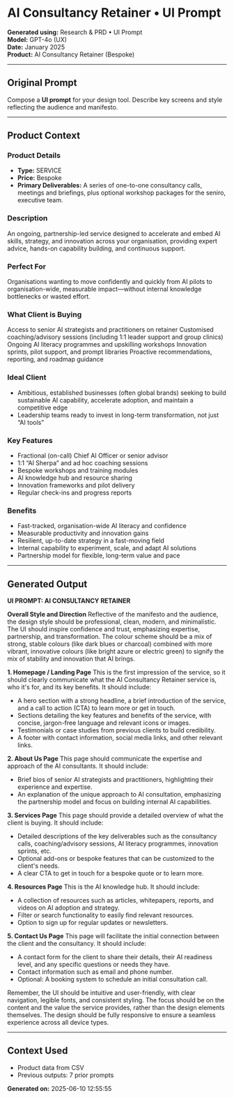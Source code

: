 # AI Consultancy Retainer • UI Prompt

**Generated using:** Research & PRD • UI Prompt  
**Model:** GPT-4o (UX)  
**Date:** January 2025  
**Product:** AI Consultancy Retainer (Bespoke)

---

## Original Prompt
Compose a **UI prompt** for your design tool. Describe key screens and style reflecting the audience and manifesto.

---

## Product Context

### **Product Details**
- **Type:** SERVICE
- **Price:** Bespoke
- **Primary Deliverables:** A series of one-to-one consultancy calls, meetings and briefings, plus optional workshop packages for the seniro, executive team.

### **Description**
An ongoing, partnership-led service designed to accelerate and embed AI skills, strategy, and innovation across your organisation, providing expert advice, hands-on capability building, and continuous support.⁠

### **Perfect For**
Organisations wanting to move confidently and quickly from AI pilots to organisation-wide, measurable impact—without internal knowledge bottlenecks or wasted effort.

### **What Client is Buying**
Access to senior AI strategists and practitioners on retainer
Customised coaching/advisory sessions (including 1:1 leader support and group clinics)
Ongoing AI literacy programmes and upskilling workshops
Innovation sprints, pilot support, and prompt libraries
Proactive recommendations, reporting, and roadmap guidance

### **Ideal Client**
- Ambitious, established businesses (often global brands) 
seeking to build sustainable AI capability, accelerate adoption, and maintain a competitive edge
- Leadership teams ready to invest in long-term transformation, not just “AI tools”

### **Key Features**
- Fractional (on-call) Chief AI Officer or senior advisor
- 1:1 “AI Sherpa” and ad hoc coaching sessions
- Bespoke workshops and training modules
- AI knowledge hub and resource sharing
- Innovation frameworks and pilot delivery
- Regular check-ins and progress reports⁠

### **Benefits**
- Fast-tracked, organisation-wide AI literacy and confidence
- Measurable productivity and innovation gains
- Resilient, up-to-date strategy in a fast-moving field
- Internal capability to experiment, scale, and adapt AI solutions
- Partnership model for flexible, long-term value and pace

---

## Generated Output

**UI PROMPT: AI CONSULTANCY RETAINER**

**Overall Style and Direction**
Reflective of the manifesto and the audience, the design style should be professional, clean, modern, and minimalistic. The UI should inspire confidence and trust, emphasizing expertise, partnership, and transformation. The colour scheme should be a mix of strong, stable colours (like dark blues or charcoal) combined with more vibrant, innovative colours (like bright azure or electric green) to signify the mix of stability and innovation that AI brings.

**1. Homepage / Landing Page**
This is the first impression of the service, so it should clearly communicate what the AI Consultancy Retainer service is, who it's for, and its key benefits. It should include:

- A hero section with a strong headline, a brief introduction of the service, and a call to action (CTA) to learn more or get in touch.
- Sections detailing the key features and benefits of the service, with concise, jargon-free language and relevant icons or images.
- Testimonials or case studies from previous clients to build credibility.
- A footer with contact information, social media links, and other relevant links.
  
**2. About Us Page**
This page should communicate the expertise and approach of the AI consultants. It should include:

- Brief bios of senior AI strategists and practitioners, highlighting their experience and expertise.
- An explanation of the unique approach to AI consultation, emphasizing the partnership model and focus on building internal AI capabilities.

**3. Services Page**
This page should provide a detailed overview of what the client is buying. It should include:

- Detailed descriptions of the key deliverables such as the consultancy calls, coaching/advisory sessions, AI literacy programmes, innovation sprints, etc.
- Optional add-ons or bespoke features that can be customized to the client's needs.
- A clear CTA to get in touch for a bespoke quote or to learn more.

**4. Resources Page**
This is the AI knowledge hub. It should include:

- A collection of resources such as articles, whitepapers, reports, and videos on AI adoption and strategy.
- Filter or search functionality to easily find relevant resources.
- Option to sign up for regular updates or newsletters.

**5. Contact Us Page**
This page will facilitate the initial connection between the client and the consultancy. It should include:

- A contact form for the client to share their details, their AI readiness level, and any specific questions or needs they have.
- Contact information such as email and phone number.
- Optional: A booking system to schedule an initial consultation call.

Remember, the UI should be intuitive and user-friendly, with clear navigation, legible fonts, and consistent styling. The focus should be on the content and the value the service provides, rather than the design elements themselves. The design should be fully responsive to ensure a seamless experience across all device types.

---

## Context Used
- Product data from CSV
- Previous outputs: 7 prior prompts

**Generated on:** 2025-06-10 12:55:55
